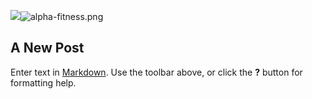 ![]({{site.baseurl}}/)![alpha-fitness.png]({{site.baseurl}}/dist/img/alpha-fitness.png)
## A New Post

Enter text in [Markdown](http://daringfireball.net/projects/markdown/). Use the toolbar above, or click the **?** button for formatting help.
